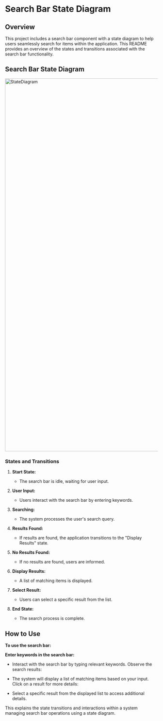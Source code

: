 # Search Bar State Diagram

## Overview

This project includes a search bar component with a state diagram to help users seamlessly search for items within the application. This README provides an overview of the states and transitions associated with the search bar functionality.

## Search Bar State Diagram
<img width="1227" alt="StateDiagram" src="https://github.com/Sirish-C/PNW-Campus-Map-Improvement/assets/118717710/78ac2d81-930d-4cf7-ab69-388b9c8b0898">

### States and Transitions

1. **Start State:**
   - The search bar is idle, waiting for user input.

2. **User Input:**
   - Users interact with the search bar by entering keywords.

3. **Searching:**
   - The system processes the user's search query.

4. **Results Found:**
   - If results are found, the application transitions to the "Display Results" state.

5. **No Results Found:**
   - If no results are found, users are informed.

6. **Display Results:**
   - A list of matching items is displayed.

7. **Select Result:**
   - Users can select a specific result from the list.

8. **End State:**
   - The search process is complete.

## How to Use

**To use the search bar:**

**Enter keywords in the search bar:**

- Interact with the search bar by typing relevant keywords.
Observe the search results:

- The system will display a list of matching items based on your input.
Click on a result for more details:

- Select a specific result from the displayed list to access additional details.

This explains the state transitions and interactions within a system managing search bar operations using a state diagram.
